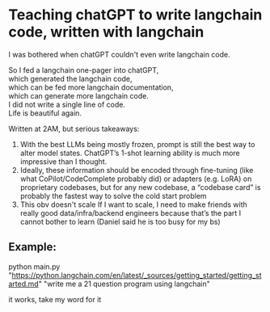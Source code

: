 # Teaching chatGPT to write langchain code, written with langchain


I was bothered when chatGPT couldn't even write langchain code.

So I fed a langchain one-pager into chatGPT, \
which generated the langchain code, \
which can be fed more langchain documentation, \
which can generate more langchain code. \
I did not write a single line of code. \
Life is beautiful again.

Written at 2AM, but serious takeaways:

1. With the best LLMs being mostly frozen, prompt is still the best way to alter model states. ChatGPT’s 1-shot learning ability is much more impressive than I thought.
2. Ideally, these information should be encoded through fine-tuning (like what CoPilot/CodeComplete probably did) or adapters (e.g. LoRA) on proprietary codebases, but for any new codebase, a “codebase card” is probably the fastest way to solve the cold start problem
3. This obv doesn't scale If I want to scale, I need to make friends with really good data/infra/backend engineers because that’s the part I cannot bother to learn (Daniel said he is too busy for my bs)


## Example:

python main.py "https://python.langchain.com/en/latest/_sources/getting_started/getting_started.md" "write me a 21 question program using langchain"

it works, take my word for it
